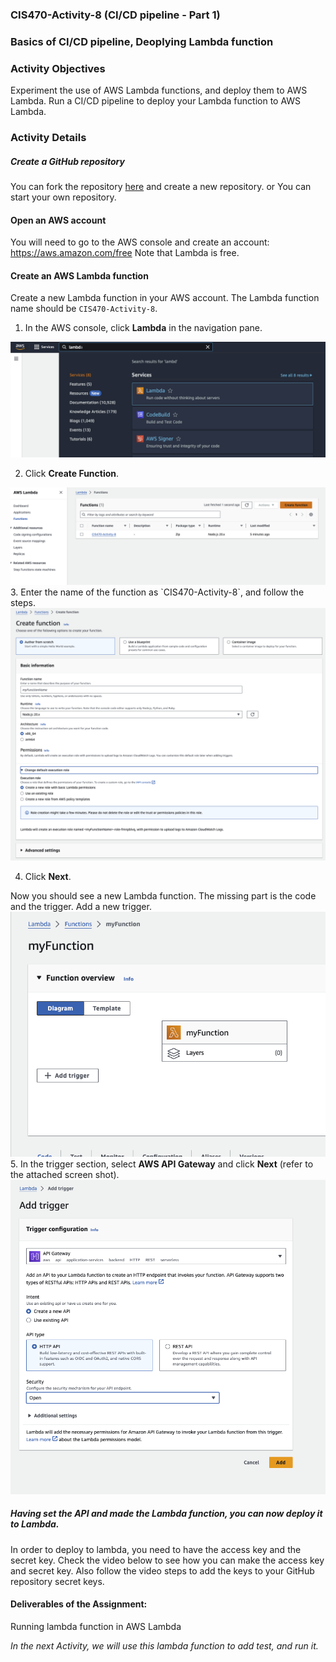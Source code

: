 ### CIS470-Activity-8 (CI/CD pipeline - Part 1)

### Basics of CI/CD pipeline, Deoplying Lambda function

### Activity Objectives

Experiment the use of AWS Lambda functions, and deploy them to AWS Lambda.
Run a CI/CD pipeline to deploy your Lambda function to AWS Lambda.



### Activity Details

##### Create a GitHub repository
You can fork the repository [here](https://github.com/umassd-dataviz/CIS470-Activity-8) and create a new repository. or You can start your own repository.

#### Open an AWS account
You will need to go to the AWS console and create an account: https://aws.amazon.com/free
Note that Lambda  is free.

#### Create an AWS Lambda function
Create a new Lambda function in your AWS account. The Lambda function name should be `CIS470-Activity-8`.
1. In the AWS console, click **Lambda** in the navigation pane.

<img src="./imgs/Lambda1.png">

2. Click **Create Function**.
<img src="./imgs/Lambda2.png">
3. Enter the name of the function as `CIS470-Activity-8`, and follow the steps.
<img src="./imgs/Lambda3.png">

4. Click **Next**.

Now you should see a new Lambda function. The missing part is the code and the trigger.
Add a new trigger.
<img src="./imgs/Lambda4.png">
5. In the trigger section, select **AWS API Gateway** and click **Next** (refer to the attached screen shot).
<img src="./imgs/Lambda5.png">

##### Having set the API and made the Lambda function, you can now deploy it to Lambda.
In order to deploy to lambda, you need to  have the access key and the secret key.
Check the video below to see how you can make the access key and secret key. Also follow the video steps to add the keys to your GitHub repository secret keys.



#### Deliverables of the Assignment:

Running lambda function in AWS Lambda

<i> In the next Activity, we will use this lambda function to add test, and run it. </i>
